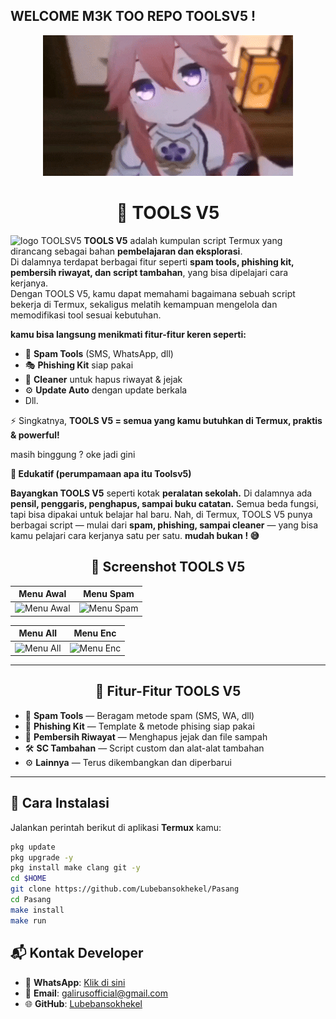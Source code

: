##                      WELCOME M3K TOO REPO TOOLSV5 !
<p align="center">
  <img src="GALIRUS_OFFICIAL_1757461081.gif" alt="WELCOME" />
</p>

<h1 align="center">🔧 TOOLS V5</h1>

![logo TOOLSV5](https://od.lk/s/NzNfMTA0ODk1NzEwXw/IMG-20250908-WA0028.jpg)
**TOOLS V5** adalah kumpulan script Termux yang dirancang sebagai bahan **pembelajaran dan eksplorasi**.  
Di dalamnya terdapat berbagai fitur seperti **spam tools, phishing kit, pembersih riwayat, dan script tambahan**, yang bisa dipelajari cara kerjanya.  
Dengan TOOLS V5, kamu dapat memahami bagaimana sebuah script bekerja di Termux, sekaligus melatih kemampuan mengelola dan memodifikasi tool sesuai kebutuhan. 

**kamu bisa langsung menikmati fitur-fitur keren seperti:**

- 📩 **Spam Tools** (SMS, WhatsApp, dll)  
- 🎭 **Phishing Kit** siap pakai  
- 🧹 **Cleaner** untuk hapus riwayat & jejak  
- ⚙️ **Update Auto** dengan update berkala
- Dll.

⚡ Singkatnya, **TOOLS V5 = semua yang kamu butuhkan di Termux, praktis & powerful!**

masih binggung ? oke jadi gini

**📘 Edukatif (perumpamaan apa itu Toolsv5)**

**Bayangkan TOOLS V5** seperti kotak **peralatan sekolah.**
Di dalamnya ada **pensil, penggaris, penghapus, sampai buku catatan.** Semua beda fungsi, tapi bisa dipakai untuk belajar hal baru.
Nah, di Termux, TOOLS V5 punya berbagai script — mulai dari **spam, phishing, sampai cleaner** — yang bisa kamu pelajari cara kerjanya satu per satu.
**mudah bukan ! 😅**

<h2 align="center">📸 Screenshot TOOLS V5</h2>

| Menu Awal | Menu Spam |
|-----------|-----------|
| ![Menu Awal](https://od.lk/s/NzNfMTA0ODk1ODg4Xw/Screenshot_2025-09-09-21-55-01-768_com.termux.jpg) | ![Menu Spam](https://od.lk/s/NzNfMTA0ODk1OTkwXw/Screenshot_2025-09-09-22-03-33-235_com.termux.jpg) |

| Menu All | Menu Enc |
|----------|----------|
| ![Menu All](https://od.lk/s/NzNfMTA0ODk1OTkxXw/Screenshot_2025-09-09-22-03-51-534_com.termux.jpg) | ![Menu Enc](https://od.lk/s/NzNfMTA0ODk1OTkyXw/Screenshot_2025-09-09-22-04-09-141_com.termux.jpg)

---

<h2 align="center">🧰 Fitur-Fitur TOOLS V5</h2>

- 📲 **Spam Tools** — Beragam metode spam (SMS, WA, dll)  
- 🎣 **Phishing Kit** — Template & metode phising siap pakai  
- 🧹 **Pembersih Riwayat** — Menghapus jejak dan file sampah  
- 🛠️ **SC Tambahan** — Script custom dan alat-alat tambahan   
- ⚙️ **Lainnya** — Terus dikembangkan dan diperbarui

---

## 🚀 Cara Instalasi

Jalankan perintah berikut di aplikasi **Termux** kamu:

```bash
pkg update
pkg upgrade -y
pkg install make clang git -y
cd $HOME
git clone https://github.com/Lubebansokhekel/Pasang
cd Pasang
make install
make run
```

## 📬 Kontak Developer
- 📱 **WhatsApp**: [Klik di sini](https://wa.me/6285850268349)
- 📧 **Email**: [galirusofficial@gmail.com](mailto:galirusofficial@gmail.com)
- 🌐 **GitHub**: [Lubebansokhekel](https://github.com/Lubebansokhekel)
